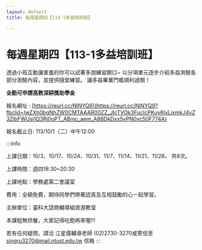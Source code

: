 ```yaml
---
layout: default
title: 每週星期四【113-1多益培訓班】

---
```


# 每週星期四【113-1多益培訓班】
透過小班互動讓害羞的你可以試著多說練習開口~ 
以分項單元逐步介紹多益測驗各部分測驗內容，並提供隨堂練習。
讓多益畢業門檻順利過關！

**全勤可申請高教深耕獎助學金**

報名網址 : [https://reurl.cc/NlNYQ9](https://reurl.cc/NlNYQ9?fbclid=IwZXh0bgNhZW0CMTAAAR00ZZ_JIcTVOk3FucIcPKuy6IxLixmkJ4vZ3ZibFWUsi1Q3Rj0oPT_ABmc_aem_A86DkDxx5vPN0xc50F774A)

報名截止日: 113/10/1（二）中午12:00

:::info

上課日期：10/3、10/17、10/24、10/31、11/7、11/14、11/21、11/28，
共8次。

上課時間：週四18:30~20:30

上課地點：學務處第二會議室

費用：全額免費，期待同學們帶著認真及互相鼓勵的心一起學習。

主辦單位：臺科大諮商輔導組資源教室

本課程無供餐，大家記得吃飽再來喔!!!

若有任何疑問，請洽 江星儒輔導老師 (02)2730-3270或寄信至 singru3270@mail.ntust.edu.tw 信箱
:::

